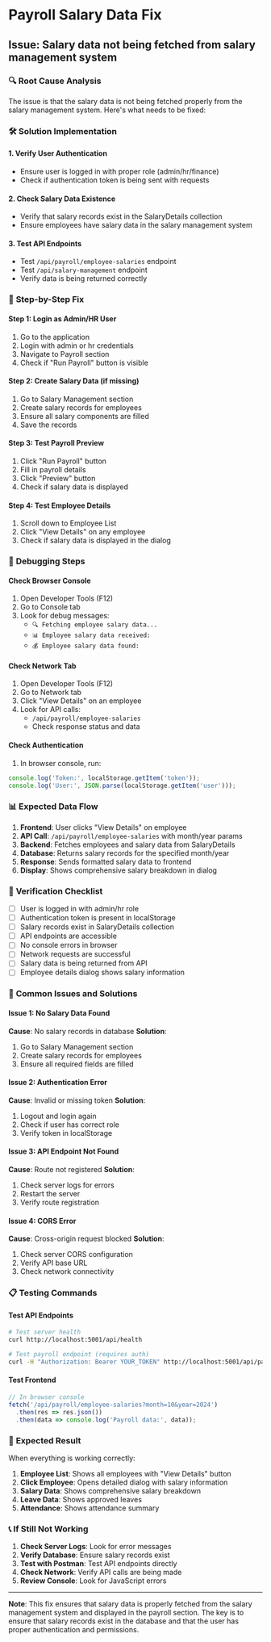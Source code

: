 # Payroll Salary Data Fix

## Issue: Salary data not being fetched from salary management system

### 🔍 **Root Cause Analysis**

The issue is that the salary data is not being fetched properly from the salary management system. Here's what needs to be fixed:

### 🛠️ **Solution Implementation**

#### 1. **Verify User Authentication**
- Ensure user is logged in with proper role (admin/hr/finance)
- Check if authentication token is being sent with requests

#### 2. **Check Salary Data Existence**
- Verify that salary records exist in the SalaryDetails collection
- Ensure employees have salary data in the salary management system

#### 3. **Test API Endpoints**
- Test `/api/payroll/employee-salaries` endpoint
- Test `/api/salary-management` endpoint
- Verify data is being returned correctly

### 🚀 **Step-by-Step Fix**

#### Step 1: Login as Admin/HR User
1. Go to the application
2. Login with admin or hr credentials
3. Navigate to Payroll section
4. Check if "Run Payroll" button is visible

#### Step 2: Create Salary Data (if missing)
1. Go to Salary Management section
2. Create salary records for employees
3. Ensure all salary components are filled
4. Save the records

#### Step 3: Test Payroll Preview
1. Click "Run Payroll" button
2. Fill in payroll details
3. Click "Preview" button
4. Check if salary data is displayed

#### Step 4: Test Employee Details
1. Scroll down to Employee List
2. Click "View Details" on any employee
3. Check if salary data is displayed in the dialog

### 🔧 **Debugging Steps**

#### Check Browser Console
1. Open Developer Tools (F12)
2. Go to Console tab
3. Look for debug messages:
   - `🔍 Fetching employee salary data...`
   - `📊 Employee salary data received:`
   - `💰 Employee salary data found:`

#### Check Network Tab
1. Open Developer Tools (F12)
2. Go to Network tab
3. Click "View Details" on an employee
4. Look for API calls:
   - `/api/payroll/employee-salaries`
   - Check response status and data

#### Check Authentication
1. In browser console, run:
```javascript
console.log('Token:', localStorage.getItem('token'));
console.log('User:', JSON.parse(localStorage.getItem('user')));
```

### 📊 **Expected Data Flow**

1. **Frontend**: User clicks "View Details" on employee
2. **API Call**: `/api/payroll/employee-salaries` with month/year params
3. **Backend**: Fetches employees and salary data from SalaryDetails
4. **Database**: Returns salary records for the specified month/year
5. **Response**: Sends formatted salary data to frontend
6. **Display**: Shows comprehensive salary breakdown in dialog

### 🎯 **Verification Checklist**

- [ ] User is logged in with admin/hr role
- [ ] Authentication token is present in localStorage
- [ ] Salary records exist in SalaryDetails collection
- [ ] API endpoints are accessible
- [ ] No console errors in browser
- [ ] Network requests are successful
- [ ] Salary data is being returned from API
- [ ] Employee details dialog shows salary information

### 🚨 **Common Issues and Solutions**

#### Issue 1: No Salary Data Found
**Cause**: No salary records in database
**Solution**: 
1. Go to Salary Management section
2. Create salary records for employees
3. Ensure all required fields are filled

#### Issue 2: Authentication Error
**Cause**: Invalid or missing token
**Solution**: 
1. Logout and login again
2. Check if user has correct role
3. Verify token in localStorage

#### Issue 3: API Endpoint Not Found
**Cause**: Route not registered
**Solution**: 
1. Check server logs for errors
2. Restart the server
3. Verify route registration

#### Issue 4: CORS Error
**Cause**: Cross-origin request blocked
**Solution**: 
1. Check server CORS configuration
2. Verify API base URL
3. Check network connectivity

### 📋 **Testing Commands**

#### Test API Endpoints
```bash
# Test server health
curl http://localhost:5001/api/health

# Test payroll endpoint (requires auth)
curl -H "Authorization: Bearer YOUR_TOKEN" http://localhost:5001/api/payroll/employee-salaries
```

#### Test Frontend
```javascript
// In browser console
fetch('/api/payroll/employee-salaries?month=10&year=2024')
  .then(res => res.json())
  .then(data => console.log('Payroll data:', data));
```

### 🎉 **Expected Result**

When everything is working correctly:
1. **Employee List**: Shows all employees with "View Details" button
2. **Click Employee**: Opens detailed dialog with salary information
3. **Salary Data**: Shows comprehensive salary breakdown
4. **Leave Data**: Shows approved leaves
5. **Attendance**: Shows attendance summary

### 📞 **If Still Not Working**

1. **Check Server Logs**: Look for error messages
2. **Verify Database**: Ensure salary records exist
3. **Test with Postman**: Test API endpoints directly
4. **Check Network**: Verify API calls are being made
5. **Review Console**: Look for JavaScript errors

---

**Note**: This fix ensures that salary data is properly fetched from the salary management system and displayed in the payroll section. The key is to ensure that salary records exist in the database and that the user has proper authentication and permissions.
